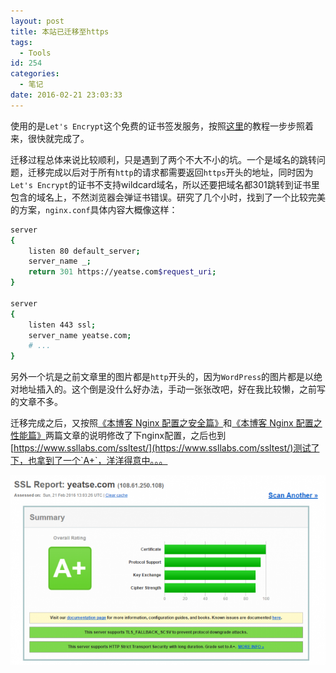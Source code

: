 ```yaml
---
layout: post
title: 本站已迁移至https
tags:
  - Tools
id: 254
categories:
  - 笔记
date: 2016-02-21 23:03:33
---
```


使用的是`Let's Encrypt`这个免费的证书签发服务，按照[这里](https://imququ.com/post/letsencrypt-certificate.html)的教程一步步照着来，很快就完成了。

迁移过程总体来说比较顺利，只是遇到了两个不大不小的坑。一个是域名的跳转问题，迁移完成以后对于所有`http`的请求都需要返回`https`开头的地址，同时因为`Let's Encrypt`的证书不支持wildcard域名，所以还要把域名都301跳转到证书里包含的域名上，不然浏览器会弹证书错误。研究了几个小时，找到了一个比较完美的方案，`nginx.conf`具体内容大概像这样：

```bash
server
{
    listen 80 default_server;
    server_name _;
    return 301 https://yeatse.com$request_uri;
}

server
{
    listen 443 ssl;
    server_name yeatse.com;
    # ...
}
```

另外一个坑是之前文章里的图片都是`http`开头的，因为`WordPress`的图片都是以绝对地址插入的。这个倒是没什么好办法，手动一张张改吧，好在我比较懒，之前写的文章不多。

迁移完成之后，又按照[《本博客 Nginx 配置之安全篇》](https://imququ.com/post/my-nginx-conf-for-security.html)和[《本博客 Nginx 配置之性能篇》](https://imququ.com/post/my-nginx-conf-for-wpo.html)两篇文章的说明修改了下nginx配置，之后也到[https://www.ssllabs.com/ssltest/](https://www.ssllabs.com/ssltest/)测试了下，也拿到了一个`A+`，洋洋得意中。。。

[![screenshot](/assets/images/2016/捕获-640x386.png)](/assets/images/2016/捕获.png)
